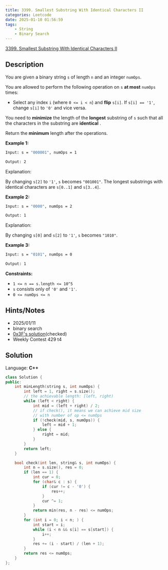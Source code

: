 ```yaml
---
title: 3399. Smallest Substring With Identical Characters II
categories: Leetcode
date: 2025-01-10 01:56:59
tags:
    - String
    - Binary Search
---
```


[3399. Smallest Substring With Identical Characters II](https://leetcode.com/problems/smallest-substring-with-identical-characters-ii/description/)

## Description

You are given a binary string `s` of length `n` and an integer `numOps`.

You are allowed to perform the following operation on `s` **at most**  `numOps` times:

- Select any index `i` (where `0 <= i < n`) and **flip**  `s[i]`. If `s[i] == '1'`, change `s[i]` to `'0'` and vice versa.

You need to **minimize**  the length of the **longest** substring of `s` such that all the characters in the substring are **identical** .

Return the **minimum**  length after the operations.

**Example 1:**

```bash
Input: s = "000001", numOps = 1

Output: 2
```

Explanation:

By changing `s[2]` to `'1'`, `s` becomes `"001001"`. The longest substrings with identical characters are `s[0..1]` and `s[3..4]`.

**Example 2:**

```bash
Input: s = "0000", numOps = 2

Output: 1
```

Explanation:

By changing `s[0]` and `s[2]` to `'1'`, `s` becomes `"1010"`.

**Example 3:**

```bash
Input: s = "0101", numOps = 0

Output: 1
```

**Constraints:**

- `1 <= n == s.length <= 10^5`
- `s` consists only of `'0'` and `'1'`.
- `0 <= numOps <= n`

## Hints/Notes

- 2025/01/11
- binary search
- [0x3F's solution](https://leetcode.cn/problems/smallest-substring-with-identical-characters-ii/solutions/3027031/er-fen-da-an-tan-xin-gou-zao-pythonjavac-3i4f/)(checked)
- Weekly Contest 429 t4

## Solution

Language: **C++**

```C++
class Solution {
public:
    int minLength(string s, int numOps) {
        int left = 1, right = s.size();
        // the achievable length: [left, right)
        while (left < right) {
            int mid = (left + right) / 2;
            // if check(), it means we can achieve mid size
            // with number of op <= numOps
            if (!check(mid, s, numOps)) {
                left = mid + 1;
            } else {
                right = mid;
            }
        }
        return left;
    }

    bool check(int len, string& s, int numOps) {
        int n = s.size(), res = 0;
        if (len == 1) {
            int cur = 0;
            for (char& c : s) {
                if (cur != c - '0') {
                    res++;
                }
                cur ^= 1;
            }
            return min(res, n - res) <= numOps;
        }
        for (int i = 0; i < n; ) {
            int start = i;
            while (i < n && s[i] == s[start]) {
                i++;
            }
            res += (i - start) / (len + 1);
        }
        return res <= numOps;
    }
};
```
